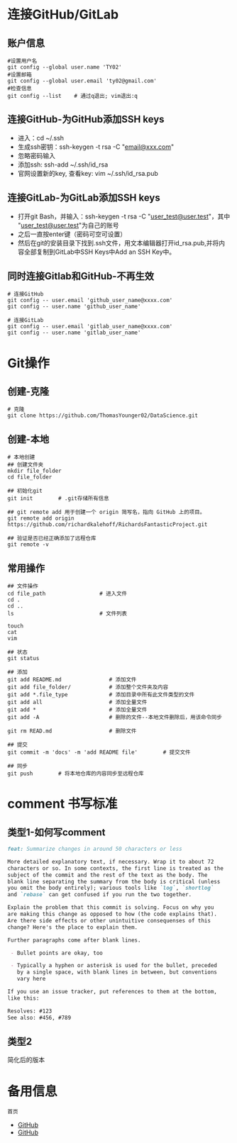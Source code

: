 # 连接GitHub/GitLab
## 账户信息

```shell
#设置用户名
git config --global user.name 'TY02'
#设置邮箱
git config --global user.email 'ty02@gmail.com'
#检查信息
git config --list    # 通过q退出; vim退出:q
```

## 连接GitHub-为GitHub添加SSH keys   
- 进入：cd ~/.ssh   
- 生成ssh密钥：ssh-keygen -t rsa -C "email@xxx.com"   
- 忽略密码输入   
- 添加ssh: ssh-add ~/.ssh/id_rsa   
- 官网设置新的key, 查看key: vim ~/.ssh/id_rsa.pub   

## 连接GitLab-为GitLab添加SSH keys    
- 打开git Bash，并输入：ssh-keygen -t rsa -C "user_test@user.test"，其中 "user_test@user.test"为自己的账号    
- 之后一直按enter键（密码可空可设置）   
- 然后在git的安装目录下找到.ssh文件，用文本编辑器打开id_rsa.pub,并将内容全部复制到GitLab中SSH Keys中Add an SSH Key中。   

## 同时连接Gitlab和GitHub-不再生效
```shell
# 连接GitHub
git config -- user.email 'github_user_name@xxxx.com'
git config -- user.name 'github_user_name'

# 连接GitLab
git config -- user.email 'gitlab_user_name@xxxx.com'
git config -- user.name 'gitlab_user_name'
```
# Git操作
## 创建-克隆
``` shell
# 克隆
git clone https://github.com/ThomasYounger02/DataScience.git
```
## 创建-本地
``` shell
# 本地创建
## 创建文件夹
mkdir file_folder
cd file_folder

## 初始化git
git init        # .git存储所有信息

## git remote add 用于创建一个 origin 简写名，指向 GitHub 上的项目。
git remote add origin https://github.com/richardkalehoff/RichardsFantasticProject.git

## 验证是否已经正确添加了远程仓库
git remote -v
```

## 常用操作
```shell
## 文件操作
cd file_path                 # 进入文件
cd . 
cd ..
ls                           # 文件列表

touch
cat
vim

## 状态
git status

## 添加
git add README.md               # 添加文件
git add file_folder/            # 添加整个文件夹及内容
git add *.file_type             # 添加目录中所有此文件类型的文件
git add all                     # 添加全量文件
git add *                       # 添加全量文件
git add -A                      # 删除的文件--本地文件删除后，用该命令同步

git rm READ.md                  # 删除文件 

## 提交
git commit -m 'docs' -m 'add README file'        # 提交文件

## 同步
git push        # 将本地仓库的内容同步至远程仓库
```

# comment 书写标准
## 类型1-如何写comment
```markdown
feat: Summarize changes in around 50 characters or less

More detailed explanatory text, if necessary. Wrap it to about 72
characters or so. In some contexts, the first line is treated as the
subject of the commit and the rest of the text as the body. The
blank line separating the summary from the body is critical (unless
you omit the body entirely); various tools like `log`, `shortlog`
and `rebase` can get confused if you run the two together.

Explain the problem that this commit is solving. Focus on why you
are making this change as opposed to how (the code explains that).
Are there side effects or other unintuitive consequenses of this
change? Here's the place to explain them.

Further paragraphs come after blank lines.

 - Bullet points are okay, too

 - Typically a hyphen or asterisk is used for the bullet, preceded
   by a single space, with blank lines in between, but conventions
   vary here

If you use an issue tracker, put references to them at the bottom,
like this:

Resolves: #123
See also: #456, #789
```

## 类型2
简化后的版本

# 备用信息
`首页`
- [GitHub](https://github.com/)
- [GitHub](https://github.com/)